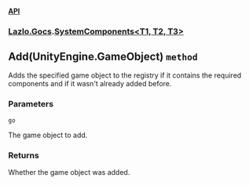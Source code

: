 #### [API](./API.md 'API')
### [Lazlo.Gocs](./API.md#Lazlo-Gocs 'Lazlo.Gocs').[SystemComponents&lt;T1, T2, T3&gt;](./Lazlo-Gocs-SystemComponents-T1-_T2-_T3-.md 'Lazlo.Gocs.SystemComponents&lt;T1, T2, T3&gt;')
## Add(UnityEngine.GameObject) `method`
Adds the specified game object to the registry if it contains the required components and if it wasn't already added before.
### Parameters

<a name='Lazlo-Gocs-SystemComponents-T1-_T2-_T3--Add(UnityEngine-GameObject)-go'></a>
`go`

The game object to add.
### Returns
Whether the game object was added.
